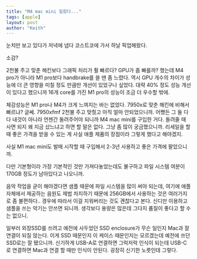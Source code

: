 ```yaml
---
title: "M4 mac mini 질렀다..."
tags: [apple]
layout: post
author: "Keith"
---
```


눈치만 보고 있다가 저녁에 냅다 코스트코에 가서 하날 픽업해왔다. 

소감? 

2천불 주고 맞춘 해킨보다 그래픽 처리가 훨 빠르다? GPU가 좀 빠를까? 했는데 M4 pro가 아니라 M1 pro보다 handbrake를 쓸 땐 좀 느렸다. 역시 GPU 개수의 차이가 성능에 더 큰 영향을 미칠 정도 만큼만 개선이 있었구나 싶었다. 대략 40% 정도 성능 개선이 있다고 했으니까 16개 core를 가진 M1 pro의 성능이 조금 더 우수할 밖에.

체감성능은 M1 pro나 M4가 크게 느껴지는 바는 없었다. 7950x로 맞춘 해킨에 비해서 빠르냐? 글쎄. 7950xfmf 2천불 주고 맞췄고 아직 얼마 안되었으니까. 어쨌든 그 둘 다 다 내것이 아니라 언젠간 돌려주어야 되니까 M4 mac mini를 구입한 거다. 돌려줄 때 사면 되지 왜 지금 샀느냐고 하면 할 말은 없다. 그냥 좀 많이 궁금했으니까. 리세일을 할 때 좋은 가격을 받을 수 있는 게 사실 애플 제품의 장점이라 그렇게 했다고 해야겠지.

사실 M1 mac mini도 발매 시작할 때 구입해서 2-3년 사용하고 좋은 가격에 팔았으니까.

다만 기본형이라 가장 기본적인 것만 가져다놓았는데도 불구하고 파일 시스템 여분이 170GB 정도가 남아있다고 나오니까.

음악 작업을 굳이 해야겠다면 샘플 때문에 파일 시스템을 많이 써야 되는데, 여기에 애플 자체에서 제공하는 음원도 제법 차지하기 때문에 256GB에서 사용하는 것은 여러가지로 좀 불편하다.. 경우에 따라서 이걸 지워버리는 것도 괜찮다고 본다. 신디만 이용하고 샘플을 쓰는 악기는 안쓰면 되니까. 생각보다 용량은 많은데 그다지 품질이 좋다고 할 수는 없으니.

일부러 외장SSD를 쓰려고 예전에 사두었던 SSD enclosure가 무슨 일인지 Mac과 잘 연결이 되질 않는다. 이게 SSD 때문인지 이 케이스 때문인지는 모르겠는데 예전에 쓰던 SSD로는 잘 됐으니까. 신기하게 USB-A로 연결하면 그럭저럭 인식이 되는데 USB-C로 연결하면 Mac과 연결 할 때만 인식이 안된다. 굉장히 신기한 노릇인데 그렇다.